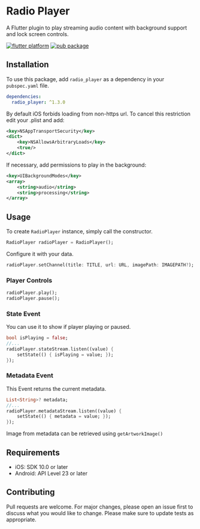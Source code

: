 # Radio Player

A Flutter plugin to play streaming audio content with background support and lock screen controls.

[![flutter platform](https://img.shields.io/badge/Platform-Flutter-yellow.svg)](https://flutter.io)
[![pub package](https://img.shields.io/pub/v/radio_player.svg)](https://pub.dartlang.org/packages/radio_player)

## Installation

To use this package, add `radio_player` as a dependency in your `pubspec.yaml` file.

```yaml
dependencies:
  radio_player: ^1.3.0
```

By default iOS forbids loading from non-https url. To cancel this restriction edit your .plist and add:

```xml
<key>NSAppTransportSecurity</key>
<dict>
    <key>NSAllowsArbitraryLoads</key>
    <true/>
</dict>
```

If necessary, add permissions to play in the background:

```xml
<key>UIBackgroundModes</key>
<array>
    <string>audio</string>
    <string>processing</string>
</array>
```

## Usage

To create `RadioPlayer` instance, simply call the constructor.

```dart
RadioPlayer radioPlayer = RadioPlayer();
```

Configure it with your data.

```dart
radioPlayer.setChannel(title: TITLE, url: URL, imagePath: IMAGEPATH?);
```

### Player Controls 

```dart
radioPlayer.play();
radioPlayer.pause();
```

### State Event

You can use it to show if player playing or paused.

```dart
bool isPlaying = false;
//...
radioPlayer.stateStream.listen((value) {
    setState(() { isPlaying = value; });
});
```

### Metadata Event

This Event returns the current metadata.

```dart
List<String>? metadata;
//...
radioPlayer.metadataStream.listen((value) {
    setState(() { metadata = value; });
});
```

Image from metadata can be retrieved using `getArtworkImage()`

## Requirements 
- iOS: SDK 10.0 or later
- Android: API Level 23 or later

## Contributing

Pull requests are welcome. For major changes, please open an issue first to discuss what you would like to change.
Please make sure to update tests as appropriate.
